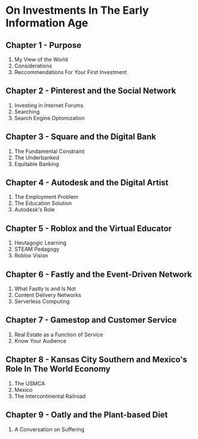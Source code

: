 # On Investments In The Early Information Age

## Chapter 1 - Purpose
1. My View of the World
2. Considerations
3. Reccommendations For Your First Investment

## Chapter 2 - Pinterest and the Social Network
1. Investing in Internet Forums
2. Searching
3. Search Engine Optomization

## Chapter 3 - Square and the Digital Bank
1. The Fundamental Constraint
2. The Underbanked
3. Equitable Banking

## Chapter 4 - Autodesk and the Digital Artist
1. The Employment Problem
2. The Education Solution
3. Autodesk's Role

## Chapter 5 - Roblox and the Virtual Educator
1. Heutagogic Learning
2. STEAM Pedagogy
3. Roblox Vision

## Chapter 6 - Fastly and the Event-Driven Network
1. What Fastly Is and Is Not
2. Content Delivery Networks
3. Serverless Computing

## Chapter 7 - Gamestop and Customer Service
1. Real Estate as a Function of Service
2. Know Your Audience

## Chapter 8 - Kansas City Southern and Mexico's Role In The World Economy
1. The USMCA
2. Mexico
3. The Intercontinental Railroad

## Chapter 9 - Oatly and the Plant-based Diet
1. A Conversation on Suffering



